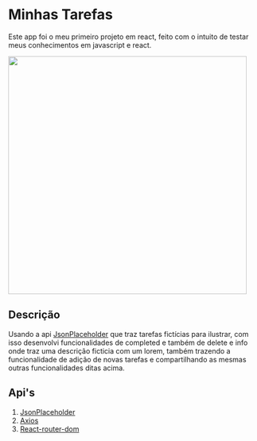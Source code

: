 # Minhas Tarefas

Este app foi o meu primeiro projeto em react, feito com o intuito de testar meus conhecimentos em javascript e react.

<p>
  <img width="479" src="src/assets/ToReadme/tarefas.gif">
</p>

## Descrição
Usando a api [JsonPlaceholder](https://jsonplaceholder.cypress.io/) que traz tarefas fictícias para ilustrar, com isso desenvolvi funcionalidades de completed e também de delete e info onde traz uma descrição ficticia com um lorem, também trazendo a funcionalidade de adição de novas tarefas e compartilhando as mesmas outras funcionalidades ditas acima.

## Api's
1. [JsonPlaceholder](https://jsonplaceholder.cypress.io/)
2. [Axios](https://www.npmjs.com/package/axios)
3. [React-router-dom](https://www.npmjs.com/package/react-router-dom)
